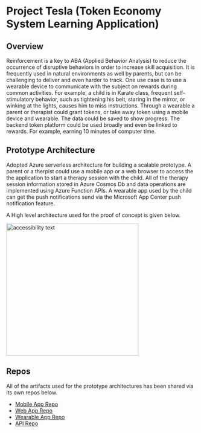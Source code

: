 # Project Tesla (Token Economy System Learning Application)

## Overview
Reinforcement is a key to ABA (Applied Behavior Analysis) to reduce the occurrence of disruptive behaviors in order to increase skill acquisition. It is frequently used in natural environments as well by parents, but can be challenging to deliver and even harder to track. One use case is to use a wearable device to communicate with the subject on rewards during common activities. For example, a child is in Karate class, frequent self-stimulatory behavior, such as tightening his belt, staring in the mirror, or winking at the lights, causes him to miss instructions. Through a wearable a parent or therapist could grant tokens, or take away token using a mobile device and wearable. The data could be saved to show progress. The backend token platform could be used broadly and even be linked to rewards. For example, earning 10 minutes of computer time.

## Prototype Architecture

Adopted Azure serverless architecture for building a scalable prototype. A parent or a therpist could use a mobile app or a web browser to access the the application to start a therapy session with the child. All of the therapy session information stored in Azure Cosmos Db and data operations are implemented using Azure Function APIs. A wearable app used by the child can get the push notifications send via the Microsoft App Center push notification feature.

A High level architecture used for the proof of concept is given below.

  <img src="https://github.com/sowsan/project-tesla/blob/master/Autism_Hack.jpg" width="350" alt="accessibility text">


## Repos
All  of the artifacts used for the prototype architectures has been shared via its own repos below.

 - [Mobile App Repo](https://github.com/sowsan/project-tesla-mobile)
 - [Web App Repo](https://github.com/sowsan/project-tesla-web)
 - [Wearable App Repo](https://github.com/sowsan/project-tesla-wear)
 - [API Repo](https://github.com/sowsan/project-tesla-api)





